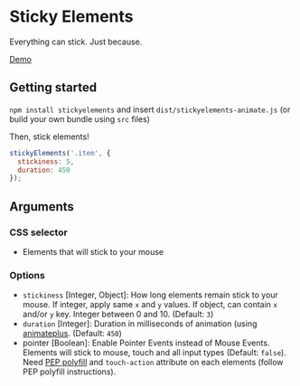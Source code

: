 # Sticky Elements

Everything can stick. Just because.

[Demo](http://design.iamvdo.me/stickyElements)

## Getting started

`npm install stickyelements` and insert `dist/stickyelements-animate.js` (or build your own bundle using `src` files)

Then, stick elements!

```javascript
stickyElements('.item', {
  stickiness: 5,
  duration: 450
});

```
## Arguments

### CSS selector

* Elements that will stick to your mouse

### Options

* `stickiness` [Integer, Object]: How long elements remain stick to your mouse. If integer, apply same `x` and `y` values. If object, can contain `x` and/or `y` key. Integer between 0 and 10. (Default: `3`)
* `duration` [Integer]: Duration in milliseconds of animation (using [animateplus](https://github.com/bendc/animateplus). (Default: `450`)
* pointer [Boolean]: Enable Pointer Events instead of Mouse Events. Elements will stick to mouse, touch and all input types (Default: `false`). Need [PEP polyfill](https://github.com/jquery/PEP) and `touch-action` attribute on each elements (follow PEP polyfill instructions).
